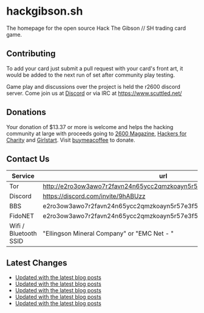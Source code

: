 # hackgibson.sh
The homepage for the open source Hack The Gibson // SH trading card game.


## Contributing

To add your card just submit a pull request with your card's front art, it would be added to the next run of set after community play testing.

Game play and discussions over the project is held the r2600 discord server. Come join us at [Discord](https://discord.com/invite/9hABUzz) or via IRC at https://www.scuttled.net/


## Donations

Your donation of $13.37 or more is welcome and helps the hacking community at large with proceeds going to [2600 Magazine](https://2600.com/), [Hackers for Charity](https://hackersforcharity.org) and [Girlstart](https://girlstart.org).  Visit [buymeacoffee](https://www.buymeacoffee.com/hackgibson.sh) to donate.


## Contact Us

Service | url
-|-
Tor | http://e2ro3ow3awo7r2favn24n65ycc2qmzkoayn5r57e3f56nvjwdcgg32ad.onion
Discord | https://discord.com/invite/9hABUzz
BBS | e2ro3ow3awo7r2favn24n65ycc2qmzkoayn5r57e3f56nvjwdcgg32ad.onion:23
FidoNET | e2ro3ow3awo7r2favn24n65ycc2qmzkoayn5r57e3f56nvjwdcgg32ad.onion:24554
Wifi / Bluetooth SSID | "Ellingson Mineral Company" or "EMC Net - <fidonet address>"

## Latest Changes
<!-- BLOG-POST-LIST:START -->
- [Updated with the latest blog posts](https://github.com/DFW2600/hackgibson.sh/commit/cd857c6f450ae97b06d29af81655ab3cd9a7a25b)
- [Updated with the latest blog posts](https://github.com/DFW2600/hackgibson.sh/commit/3ee146d23f070a8e9ab341fb2c155a0018057c21)
- [Updated with the latest blog posts](https://github.com/DFW2600/hackgibson.sh/commit/419ab50bcf735a20f4e4630294a0f9d7b0901a20)
- [Updated with the latest blog posts](https://github.com/DFW2600/hackgibson.sh/commit/33482d34aac207d7cdb96cf7c0746571c21983a8)
- [Updated with the latest blog posts](https://github.com/DFW2600/hackgibson.sh/commit/c66d7b0f674131a05d85214f32ba4b5fe078b009)
<!-- BLOG-POST-LIST:END -->
